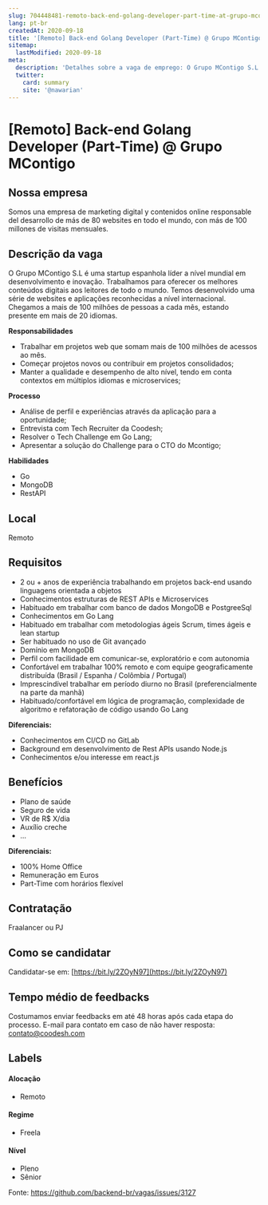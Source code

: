 ```yaml
---
slug: 704448481-remoto-back-end-golang-developer-part-time-at-grupo-mcontigo
lang: pt-br
createdAt: 2020-09-18
title: '[Remoto] Back-end Golang Developer (Part-Time) @ Grupo MContigo - Vaga de Emprego'
sitemap:
  lastModified: 2020-09-18
meta:
  description: 'Detalhes sobre a vaga de emprego: O Grupo MContigo S.L é uma startup espanhola líder a nível mundial em desenvolvimento e inovação. Trabalhamos para oferecer os melhores conteúdos digitais aos leitores de todo o mundo. Temos desenvolvido uma série de websites e aplicações reconhecidas a nível internacional. Chegamos a mais de 100 milhões de pessoas a cada mês, estando presente em mais de 20 idiomas. **Responsabilidades** - Trabalhar em projetos web que somam mais de 100 milhões de acessos ao mês. - Começar projetos novos ou contribuir em projetos consolidados; - Manter a qualidade e desempenho de alto nível, tendo em conta contextos em múltiplos idiomas e microservices; **Processo** - Análise de perfil e experiências através da aplicação para a oportunidade; - Entrevista com Tech Recruiter da Coodesh; - Resolver o Tech Challenge em Go Lang; - Apresentar a solução do Challenge para o CTO do Mcontigo; **Habilidades** - Go - MongoDB - RestAPI'
  twitter:
    card: summary
    site: '@nawarian'
---
```


# [Remoto] Back-end Golang Developer (Part-Time) @ Grupo MContigo

## Nossa empresa

Somos una empresa de marketing digital y contenidos online responsable del desarrollo de más de 80 websites en todo el mundo, con más de 100 millones de visitas mensuales.

## Descrição da vaga

O Grupo MContigo S.L é uma startup espanhola líder a nível mundial em desenvolvimento e inovação. Trabalhamos para oferecer os melhores conteúdos digitais aos leitores de todo o mundo. Temos desenvolvido uma série de websites e aplicações reconhecidas a nível internacional. Chegamos a mais de 100 milhões de pessoas a cada mês, estando presente em mais de 20 idiomas.

**Responsabilidades**

- Trabalhar em projetos web que somam mais de 100 milhões de acessos ao mês.
- Começar projetos novos ou contribuir em projetos consolidados;
- Manter a qualidade e desempenho de alto nível, tendo em conta contextos em múltiplos idiomas e microservices;

**Processo**

- Análise de perfil e experiências através da aplicação para a oportunidade;
- Entrevista com Tech Recruiter da Coodesh;
- Resolver o Tech Challenge em Go Lang;
- Apresentar a solução do Challenge para o CTO do Mcontigo;

**Habilidades**
- Go 
- MongoDB
- RestAPI

## Local

Remoto

## Requisitos

- 2 ou + anos de experiência trabalhando em projetos back-end usando linguagens orientada a objetos
- Conhecimentos estruturas de REST APIs e Microservices
- Habituado em trabalhar com banco de dados MongoDB e PostgreeSql
- Conhecimentos em Go Lang
- Habituado em trabalhar com metodologias ágeis Scrum, times ágeis e lean startup
- Ser habituado no uso de Git avançado
- Domínio em MongoDB
- Perfil com facilidade em comunicar-se, exploratório e com autonomia
- Confortável em trabalhar 100% remoto e com equipe geograficamente distribuída (Brasil / Espanha / Colômbia / Portugal)
- Imprescindível trabalhar em período diurno no Brasil (preferencialmente na parte da manhã)
- Habituado/confortável em lógica de programação, complexidade de algoritmo e refatoração de código usando Go Lang

**Diferenciais:**

- Conhecimentos em CI/CD no GitLab
- Background em desenvolvimento de Rest APIs usando Node.js
- Conhecimentos e/ou interesse em react.js

## Benefícios

- Plano de saúde
- Seguro de vida
- VR de R$ X/dia
- Auxílio creche
- ...

**Diferenciais:**

- 100% Home Office
- Remuneração em Euros
- Part-Time com horários flexível

## Contratação

Fraalancer ou PJ

## Como se candidatar

Candidatar-se em: [https://bit.ly/2ZOyN97](https://bit.ly/2ZOyN97)

## Tempo médio de feedbacks

Costumamos enviar feedbacks em até 48 horas após cada etapa do processo.
E-mail para contato em caso de não haver resposta: contato@coodesh.com

## Labels

#### Alocação
- Remoto

#### Regime
- Freela

#### Nível
- Pleno
- Sênior




Fonte: https://github.com/backend-br/vagas/issues/3127